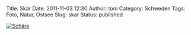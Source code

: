 Title: Skär
Date: 2011-11-03 12:30
Author: tom
Category: Schweden
Tags: Foto, Natur, Ostsee
Slug: skar
Status: published

[![Schäre](/pic/skarmontage1_s.jpg "Schäre")](/pic/skarmontage1_l.jpg)

